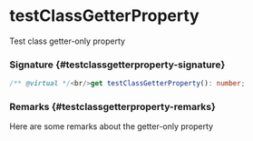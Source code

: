 # testClassGetterProperty

Test class getter-only property

### Signature {#testclassgetterproperty-signature}

```typescript
/** @virtual */<br/>get testClassGetterProperty(): number;
```

### Remarks {#testclassgetterproperty-remarks}

Here are some remarks about the getter-only property

